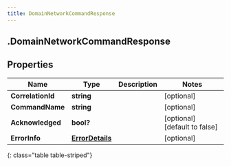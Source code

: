 ```yaml
---
title: DomainNetworkCommandResponse
---
```

## .DomainNetworkCommandResponse

## Properties

|Name | Type | Description | Notes|
|------------ | ------------- | ------------- | -------------|
| **CorrelationId** | **string** |  | [optional] |
| **CommandName** | **string** |  | [optional] |
| **Acknowledged** | **bool?** |  | [optional] [default to false]|
| **ErrorInfo** | [**ErrorDetails**](ErrorDetails.html) |  | [optional] |
{: class="table table-striped"}


